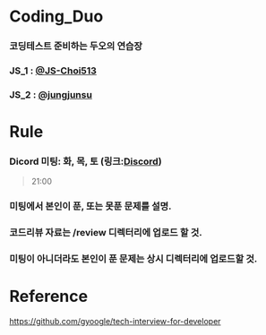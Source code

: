# Coding_Duo
### 코딩테스트 준비하는 두오의 연습장
### JS_1 : [@JS-Choi513](https://www.github.com/js-choi513)
### JS_2 : [@jungjunsu](https://www.github.com/jungjunsu)
# Rule
### Dicord 미팅: 화, 목, 토 (링크:[Discord](https://discord.gg/NdmbtAf3))
> 21:00
### 미팅에서 본인이 푼, 또는 못푼 문제를 설명. 
### 코드리뷰 자료는 /review 디렉터리에 업로드 할 것. 
### 미팅이 아니더라도 본인이 푼 문제는 상시 디렉터리에 업로드할 것. 
# Reference
https://github.com/gyoogle/tech-interview-for-developer
